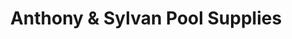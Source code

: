 ---
title: "Anthony & Sylvan Pool Supplies"
url: /doylestown/anthony-and-sylvan-pool-supplies/
shop: swimming pool
---